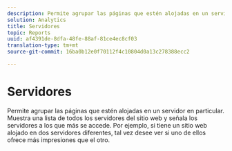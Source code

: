 ```yaml
---
description: Permite agrupar las páginas que estén alojadas en un servidor en particular. Muestra una lista de todos los servidores del sitio web y señala los servidores a los que más se accede. Por ejemplo, si tiene un sitio web alojado en dos servidores diferentes, tal vez desee ver si uno de ellos ofrece más impresiones que el otro.
solution: Analytics
title: Servidores
topic: Reports
uuid: af4391de-8dfa-48fe-88af-81ce4ec8cf03
translation-type: tm+mt
source-git-commit: 16ba0b12e0f70112f4c10804d0a13c278388ecc2

---
```



# Servidores

Permite agrupar las páginas que estén alojadas en un servidor en particular. Muestra una lista de todos los servidores del sitio web y señala los servidores a los que más se accede. Por ejemplo, si tiene un sitio web alojado en dos servidores diferentes, tal vez desee ver si uno de ellos ofrece más impresiones que el otro.

